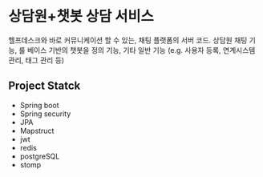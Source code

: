 # 상담원+챗봇 상담 서비스

헬프데스크와 바로 커뮤니케이션 할 수 있는, 채팅 플랫폼의 서버 코드. 상담원 채팅 기능, 룰 베이스 기반의 챗봇을 정의 기능, 기타 일반 기능 (e.g. 사용자 등록, 연계시스템 관리, 태그 관리 등)

## Project Statck

- Spring boot
- Spring security
- JPA
- Mapstruct
- jwt
- redis
- postgreSQL
- stomp

